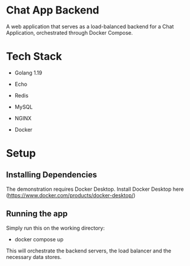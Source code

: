 
# Chat App Backend

A web application that serves as a load-balanced backend for a Chat Application, orchestrated through Docker Compose.

# Tech Stack

- Golang 1.19

- Echo

- Redis

- MySQL

- NGINX

- Docker

# Setup

## Installing Dependencies

The demonstration requires Docker Desktop. Install Docker Desktop here (https://www.docker.com/products/docker-desktop/)

## Running the app

Simply run this on the working directory:

- docker compose up

This will orchestrate the backend servers, the load balancer and the necessary data stores.

